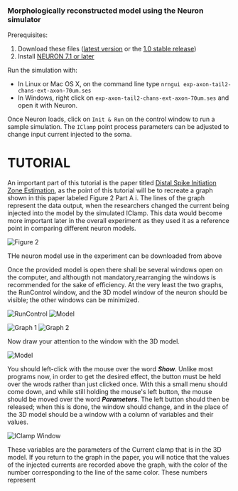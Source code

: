 ### Morphologically reconstructed model using the Neuron simulator

Prerequisites:

1. Download these files ([latest version](https://github.com/cengique/drosophila-aCC-L3-motoneuron-model/archive/master.zip) 
or the [1.0 stable release](https://github.com/cengique/drosophila-aCC-L3-motoneuron-model/archive/v1.0.zip))
1. Install [NEURON 7.1 or later](http://www.neuron.yale.edu/neuron/)

Run the simulation with:

- In Linux or Mac OS X, on the command line type ```nrngui exp-axon-tail2-chans-ext-axon-70um.ses``` 
- In Windows, right click on `exp-axon-tail2-chans-ext-axon-70um.ses` and open it with Neuron.

Once Neuron loads, click on `Init & Run` on the control window to run a sample simulation. The `IClamp` point process parameters can be adjusted to change input current injected to the soma.

 TUTORIAL
 ==========================
   An important part of this tutorial is the paper titled [Distal Spike Initiation Zone Estimation](http://journals.plos.org/ploscompbiol/article?id=10.1371/journal.pcbi.1004189#pcbi-1004189-g0020), as the point of this tutorial will be to recreate a graph shown in this paper labeled Figure 2 Part A i. The lines of the graph represent the data output, when the researchers changed the current being injected into the model by the simulated IClamp. This data would become more important later in the overall experiment as they used it as a reference point in comparing different neuron models.
   
![Figure 2](Figure2Ai.JPG)   
 
 THe neuron model use in the experiment can be downloaded from above
 
 Once the provided model is open there shall be several windows open on the computer, and althougth not mandatory,rearranging the windows is recommended for the sake of efficiency. At the very least the two graphs, the RunControl window, and the 3D model window of the neuron should be visible; the other windows can be minimized.

![RunControl](Default-RunControl-Window.JPG)
![Model](Default-model.jpg)

![Graph 1](Default-Graph-1-window.JPG)
![Graph 2](Default-Graph-2-Window.JPG)

Now draw your attention to the window with the 3D model.

![Model](Default-model.jpg)

You should left-click with the mouse over the word _**Show**_. Unlike most programs now, in order to get the desired effect, the button must be held over the wrods rather than just clicked once. With this a small menu should come down, and while still holding the mouse's left button, the mouse should be moved over the word _**Parameters**_. The left button should then be released; when this is done, the window should change, and in the place of the 3D model should be a window with a column of variables and their values.

![IClamp Window](IClamp-Parameters-Window.JPG)

These variables are the parameters of the Current clamp that is in the 3D model. If you return to the graph in the paper, you will notice that the values of the injected currents are recorded above the graph, with the color of the number corresponding to the line of the same color. These numbers represent 




